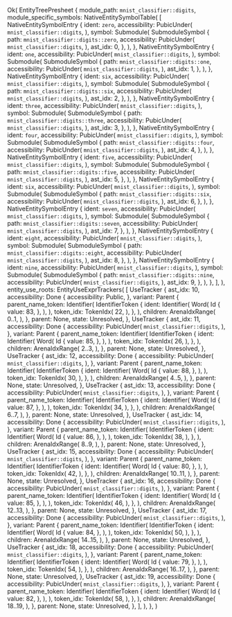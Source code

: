 Ok(
    EntityTreePresheet {
        module_path: `mnist_classifier::digits`,
        module_specific_symbols: NativeEntitySymbolTable(
            [
                NativeEntitySymbolEntry {
                    ident: `zero`,
                    accessibility: PubicUnder(
                        `mnist_classifier::digits`,
                    ),
                    symbol: Submodule(
                        SubmoduleSymbol {
                            path: `mnist_classifier::digits::zero`,
                            accessibility: PubicUnder(
                                `mnist_classifier::digits`,
                            ),
                            ast_idx: 0,
                        },
                    ),
                },
                NativeEntitySymbolEntry {
                    ident: `one`,
                    accessibility: PubicUnder(
                        `mnist_classifier::digits`,
                    ),
                    symbol: Submodule(
                        SubmoduleSymbol {
                            path: `mnist_classifier::digits::one`,
                            accessibility: PubicUnder(
                                `mnist_classifier::digits`,
                            ),
                            ast_idx: 1,
                        },
                    ),
                },
                NativeEntitySymbolEntry {
                    ident: `six`,
                    accessibility: PubicUnder(
                        `mnist_classifier::digits`,
                    ),
                    symbol: Submodule(
                        SubmoduleSymbol {
                            path: `mnist_classifier::digits::six`,
                            accessibility: PubicUnder(
                                `mnist_classifier::digits`,
                            ),
                            ast_idx: 2,
                        },
                    ),
                },
                NativeEntitySymbolEntry {
                    ident: `three`,
                    accessibility: PubicUnder(
                        `mnist_classifier::digits`,
                    ),
                    symbol: Submodule(
                        SubmoduleSymbol {
                            path: `mnist_classifier::digits::three`,
                            accessibility: PubicUnder(
                                `mnist_classifier::digits`,
                            ),
                            ast_idx: 3,
                        },
                    ),
                },
                NativeEntitySymbolEntry {
                    ident: `four`,
                    accessibility: PubicUnder(
                        `mnist_classifier::digits`,
                    ),
                    symbol: Submodule(
                        SubmoduleSymbol {
                            path: `mnist_classifier::digits::four`,
                            accessibility: PubicUnder(
                                `mnist_classifier::digits`,
                            ),
                            ast_idx: 4,
                        },
                    ),
                },
                NativeEntitySymbolEntry {
                    ident: `five`,
                    accessibility: PubicUnder(
                        `mnist_classifier::digits`,
                    ),
                    symbol: Submodule(
                        SubmoduleSymbol {
                            path: `mnist_classifier::digits::five`,
                            accessibility: PubicUnder(
                                `mnist_classifier::digits`,
                            ),
                            ast_idx: 5,
                        },
                    ),
                },
                NativeEntitySymbolEntry {
                    ident: `six`,
                    accessibility: PubicUnder(
                        `mnist_classifier::digits`,
                    ),
                    symbol: Submodule(
                        SubmoduleSymbol {
                            path: `mnist_classifier::digits::six`,
                            accessibility: PubicUnder(
                                `mnist_classifier::digits`,
                            ),
                            ast_idx: 6,
                        },
                    ),
                },
                NativeEntitySymbolEntry {
                    ident: `seven`,
                    accessibility: PubicUnder(
                        `mnist_classifier::digits`,
                    ),
                    symbol: Submodule(
                        SubmoduleSymbol {
                            path: `mnist_classifier::digits::seven`,
                            accessibility: PubicUnder(
                                `mnist_classifier::digits`,
                            ),
                            ast_idx: 7,
                        },
                    ),
                },
                NativeEntitySymbolEntry {
                    ident: `eight`,
                    accessibility: PubicUnder(
                        `mnist_classifier::digits`,
                    ),
                    symbol: Submodule(
                        SubmoduleSymbol {
                            path: `mnist_classifier::digits::eight`,
                            accessibility: PubicUnder(
                                `mnist_classifier::digits`,
                            ),
                            ast_idx: 8,
                        },
                    ),
                },
                NativeEntitySymbolEntry {
                    ident: `nine`,
                    accessibility: PubicUnder(
                        `mnist_classifier::digits`,
                    ),
                    symbol: Submodule(
                        SubmoduleSymbol {
                            path: `mnist_classifier::digits::nine`,
                            accessibility: PubicUnder(
                                `mnist_classifier::digits`,
                            ),
                            ast_idx: 9,
                        },
                    ),
                },
            ],
        ),
        entity_use_roots: EntityUseExprTrackers(
            [
                UseTracker {
                    ast_idx: 10,
                    accessibility: Done {
                        accessibility: Public,
                    },
                    variant: Parent {
                        parent_name_token: Identifier(
                            IdentifierToken {
                                ident: Identifier(
                                    Word(
                                        Id {
                                            value: 83,
                                        },
                                    ),
                                ),
                                token_idx: TokenIdx(
                                    22,
                                ),
                            },
                        ),
                        children: ArenaIdxRange(
                            0..1,
                        ),
                    },
                    parent: None,
                    state: Unresolved,
                },
                UseTracker {
                    ast_idx: 11,
                    accessibility: Done {
                        accessibility: PubicUnder(
                            `mnist_classifier::digits`,
                        ),
                    },
                    variant: Parent {
                        parent_name_token: Identifier(
                            IdentifierToken {
                                ident: Identifier(
                                    Word(
                                        Id {
                                            value: 85,
                                        },
                                    ),
                                ),
                                token_idx: TokenIdx(
                                    26,
                                ),
                            },
                        ),
                        children: ArenaIdxRange(
                            2..3,
                        ),
                    },
                    parent: None,
                    state: Unresolved,
                },
                UseTracker {
                    ast_idx: 12,
                    accessibility: Done {
                        accessibility: PubicUnder(
                            `mnist_classifier::digits`,
                        ),
                    },
                    variant: Parent {
                        parent_name_token: Identifier(
                            IdentifierToken {
                                ident: Identifier(
                                    Word(
                                        Id {
                                            value: 88,
                                        },
                                    ),
                                ),
                                token_idx: TokenIdx(
                                    30,
                                ),
                            },
                        ),
                        children: ArenaIdxRange(
                            4..5,
                        ),
                    },
                    parent: None,
                    state: Unresolved,
                },
                UseTracker {
                    ast_idx: 13,
                    accessibility: Done {
                        accessibility: PubicUnder(
                            `mnist_classifier::digits`,
                        ),
                    },
                    variant: Parent {
                        parent_name_token: Identifier(
                            IdentifierToken {
                                ident: Identifier(
                                    Word(
                                        Id {
                                            value: 87,
                                        },
                                    ),
                                ),
                                token_idx: TokenIdx(
                                    34,
                                ),
                            },
                        ),
                        children: ArenaIdxRange(
                            6..7,
                        ),
                    },
                    parent: None,
                    state: Unresolved,
                },
                UseTracker {
                    ast_idx: 14,
                    accessibility: Done {
                        accessibility: PubicUnder(
                            `mnist_classifier::digits`,
                        ),
                    },
                    variant: Parent {
                        parent_name_token: Identifier(
                            IdentifierToken {
                                ident: Identifier(
                                    Word(
                                        Id {
                                            value: 86,
                                        },
                                    ),
                                ),
                                token_idx: TokenIdx(
                                    38,
                                ),
                            },
                        ),
                        children: ArenaIdxRange(
                            8..9,
                        ),
                    },
                    parent: None,
                    state: Unresolved,
                },
                UseTracker {
                    ast_idx: 15,
                    accessibility: Done {
                        accessibility: PubicUnder(
                            `mnist_classifier::digits`,
                        ),
                    },
                    variant: Parent {
                        parent_name_token: Identifier(
                            IdentifierToken {
                                ident: Identifier(
                                    Word(
                                        Id {
                                            value: 80,
                                        },
                                    ),
                                ),
                                token_idx: TokenIdx(
                                    42,
                                ),
                            },
                        ),
                        children: ArenaIdxRange(
                            10..11,
                        ),
                    },
                    parent: None,
                    state: Unresolved,
                },
                UseTracker {
                    ast_idx: 16,
                    accessibility: Done {
                        accessibility: PubicUnder(
                            `mnist_classifier::digits`,
                        ),
                    },
                    variant: Parent {
                        parent_name_token: Identifier(
                            IdentifierToken {
                                ident: Identifier(
                                    Word(
                                        Id {
                                            value: 85,
                                        },
                                    ),
                                ),
                                token_idx: TokenIdx(
                                    46,
                                ),
                            },
                        ),
                        children: ArenaIdxRange(
                            12..13,
                        ),
                    },
                    parent: None,
                    state: Unresolved,
                },
                UseTracker {
                    ast_idx: 17,
                    accessibility: Done {
                        accessibility: PubicUnder(
                            `mnist_classifier::digits`,
                        ),
                    },
                    variant: Parent {
                        parent_name_token: Identifier(
                            IdentifierToken {
                                ident: Identifier(
                                    Word(
                                        Id {
                                            value: 84,
                                        },
                                    ),
                                ),
                                token_idx: TokenIdx(
                                    50,
                                ),
                            },
                        ),
                        children: ArenaIdxRange(
                            14..15,
                        ),
                    },
                    parent: None,
                    state: Unresolved,
                },
                UseTracker {
                    ast_idx: 18,
                    accessibility: Done {
                        accessibility: PubicUnder(
                            `mnist_classifier::digits`,
                        ),
                    },
                    variant: Parent {
                        parent_name_token: Identifier(
                            IdentifierToken {
                                ident: Identifier(
                                    Word(
                                        Id {
                                            value: 79,
                                        },
                                    ),
                                ),
                                token_idx: TokenIdx(
                                    54,
                                ),
                            },
                        ),
                        children: ArenaIdxRange(
                            16..17,
                        ),
                    },
                    parent: None,
                    state: Unresolved,
                },
                UseTracker {
                    ast_idx: 19,
                    accessibility: Done {
                        accessibility: PubicUnder(
                            `mnist_classifier::digits`,
                        ),
                    },
                    variant: Parent {
                        parent_name_token: Identifier(
                            IdentifierToken {
                                ident: Identifier(
                                    Word(
                                        Id {
                                            value: 82,
                                        },
                                    ),
                                ),
                                token_idx: TokenIdx(
                                    58,
                                ),
                            },
                        ),
                        children: ArenaIdxRange(
                            18..19,
                        ),
                    },
                    parent: None,
                    state: Unresolved,
                },
            ],
        ),
    },
)